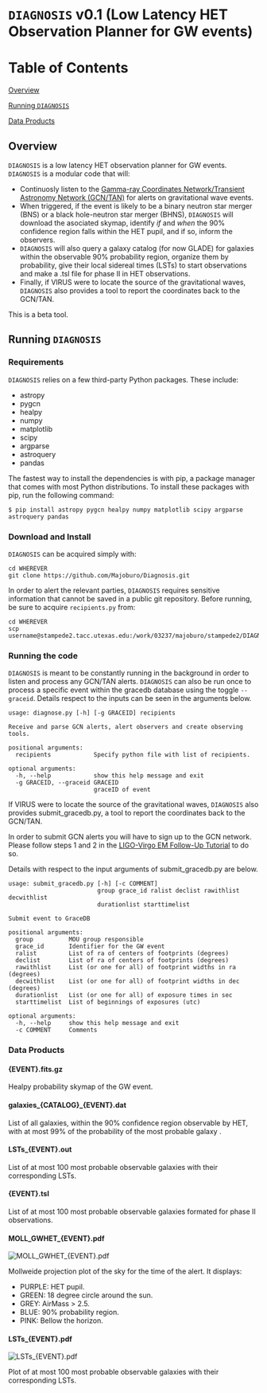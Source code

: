 # `DIAGNOSIS` v0.1 (Low Latency HET Observation Planner for GW events) 

# Table of Contents

[Overview](https://github.com/Majoburo/GWHET-obs/edit/master/README.md#Overview)

[Running `DIAGNOSIS`](https://github.com/Majoburo/GWHET-obs/edit/master/README.md#Running-`DIAGNOSIS`)

[Data Products](https://github.com/Majoburo/GWHET-obs/edit/master/README.md#Data-Products)


## Overview
`DIAGNOSIS` is a low latency HET observation planner for GW events. `DIAGNOSIS` is a modular code that will:
- Continuosly listen to the [Gamma-ray Coordinates Network/Transient Astronomy Network (GCN/TAN)](https://gcn.gsfc.nasa.gov/) for alerts on gravitational wave events.
- When triggered, if the event is likely to be a binary neutron star merger (BNS) or a black hole-neutron star merger (BHNS), `DIAGNOSIS` will download the asociated skymap, identify *if* and *when* the 90% confidence region falls within the HET pupil, and if so, inform the observers.
- `DIAGNOSIS` will also query a galaxy catalog (for now GLADE) for galaxies within the observable 90% probability region, organize them by probability, give their local sidereal times (LSTs) to start observations and make a .tsl file for phase II in HET observations.
- Finally, if VIRUS were to locate the source of the gravitational waves, `DIAGNOSIS` also provides a tool to report the coordinates back to the GCN/TAN.

This is a beta tool.

## Running `DIAGNOSIS`

### Requirements

`DIAGNOSIS` relies on a few third-party Python packages. These include:

- astropy
- pygcn
- healpy
- numpy
- matplotlib
- scipy
- argparse
- astroquery
- pandas

The fastest way to install the dependencies is with pip, a package manager that comes with most Python distributions. To install these packages with pip, run the following command:
```
$ pip install astropy pygcn healpy numpy matplotlib scipy argparse astroquery pandas
```

### Download and Install
`DIAGNOSIS` can be acquired simply with:
```
cd WHEREVER
git clone https://github.com/Majoburo/Diagnosis.git
```

In order to alert the relevant parties, `DIAGNOSIS` requires sensitive information that cannot be saved in a public git repository. Before running, be sure to acquire `recipients.py` from:
```
cd WHEREVER
scp username@stampede2.tacc.utexas.edu:/work/03237/majoburo/stampede2/DIAGNOSIS/recipients.py
```

### Running the code

`DIAGNOSIS` is meant to be constantly running in the background in order to listen and process any GCN/TAN alerts.
`DIAGNOSIS` can also be run once to process a specific event within the gracedb database using the toggle `--graceid`.
Details respect to the inputs can be seen in the arguments below.
```
usage: diagnose.py [-h] [-g GRACEID] recipients

Receive and parse GCN alerts, alert observers and create observing tools.

positional arguments:
  recipients            Specify python file with list of recipients.

optional arguments:
  -h, --help            show this help message and exit
  -g GRACEID, --graceid GRACEID
                        graceID of event
```
If VIRUS were to locate the source of the gravitational waves, `DIAGNOSIS` also provides submit_gracedb.py, a tool to report the coordinates back to the GCN/TAN.

In order to submit GCN alerts you will have to sign up to the GCN network. Please follow steps 1 and 2 in the [LIGO-Virgo EM Follow-Up Tutorial](https://dcc.ligo.org/public/0118/G1500442/010/ligo-virgo-emfollowup-tutorial.html) to do so.

Details with respect to the input arguments of submit_gracedb.py are below.
```
usage: submit_gracedb.py [-h] [-c COMMENT]
                         group grace_id ralist declist rawithlist decwithlist
                         durationlist starttimelist

Submit event to GraceDB

positional arguments:
  group          MOU group responsible
  grace_id       Identifier for the GW event
  ralist         List of ra of centers of footprints (degrees)
  declist        List of ra of centers of footprints (degrees)
  rawithlist     List (or one for all) of footprint widths in ra (degrees)
  decwithlist    List (or one for all) of footprint widths in dec (degrees)
  durationlist   List (or one for all) of exposure times in sec
  starttimelist  List of beginnings of exposures (utc)

optional arguments:
  -h, --help     show this help message and exit
  -c COMMENT     Comments
```

### Data Products

#### {EVENT}.fits.gz

Healpy probability skymap of the GW event.

#### galaxies_{CATALOG}_{EVENT}.dat

List of all galaxies, within the 90% confidence region observable by HET, with at most 99% of the probability of the most probable galaxy .

#### LSTs_{EVENT}.out

List of at most 100 most probable observable galaxies with their corresponding LSTs.

#### {EVENT}.tsl

List of at most 100 most probable observable galaxies formated for phase II observations.

#### MOLL_GWHET_{EVENT}.pdf
![MOLL_GWHET_{EVENT}.pdf](https://github.com/Majoburo/Diagnosis/blob/master/MOLL_GWHET_MS191113v.png)

Mollweide projection plot of the sky for the time of the alert. It displays:
- PURPLE: HET pupil.
- GREEN: 18 degree circle around the sun.
- GREY: AirMass > 2.5.
- BLUE: 90% probability region.
- PINK: Bellow the horizon.

#### LSTs_{EVENT}.pdf
![LSTs_{EVENT}.pdf](https://github.com/Majoburo/Diagnosis/blob/master/LSTs_MS191113v.png)


Plot of at most 100 most probable observable galaxies with their corresponding LSTs.
